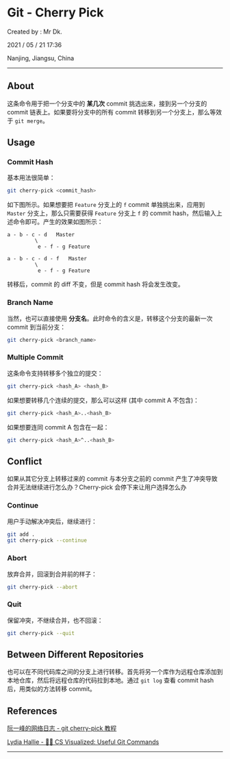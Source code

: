 # Git - Cherry Pick

Created by : Mr Dk.

2021 / 05 / 21 17:36

Nanjing, Jiangsu, China

---

## About

这条命令用于把一个分支中的 **某几次** commit 挑选出来，接到另一个分支的 commit 链表上。如果要将分支中的所有 commit 转移到另一个分支上，那么等效于 `git merge`。

## Usage

### Commit Hash

基本用法很简单：

```bash
git cherry-pick <commit_hash>
```

如下图所示。如果想要把 `Feature` 分支上的 `f` commit 单独挑出来，应用到 `Master` 分支上，那么只需要获得 `Feature` 分支上 `f` 的 commit hash，然后输入上述命令即可。产生的效果如图所示：

```
a - b - c - d   Master
         \
          e - f - g Feature
```

```
a - b - c - d - f   Master
         \
          e - f - g Feature
```

转移后，commit 的 diff 不变，但是 commit hash 将会发生改变。

### Branch Name

当然，也可以直接使用 **分支名**。此时命令的含义是，转移这个分支的最新一次 commit 到当前分支：

```bash
git cherry-pick <branch_name>
```

### Multiple Commit

这条命令支持转移多个独立的提交：

```bash
git cherry-pick <hash_A> <hash_B>
```

如果想要转移几个连续的提交，那么可以这样 (其中 commit A 不包含)：

```bash
git cherry-pick <hash_A>..<hash_B>
```

如果想要连同 commit A 包含在一起：

```bash
git cherry-pick <hash_A>^..<hash_B>
```

## Conflict

如果从其它分支上转移过来的 commit 与本分支之前的 commit 产生了冲突导致合并无法继续进行怎么办？Cherry-pick 会停下来让用户选择怎么办

### Continue

用户手动解决冲突后，继续进行：

```bash
git add .
git cherry-pick --continue
```

### Abort

放弃合并，回滚到合并前的样子：

```bash
git cherry-pick --abort
```

### Quit

保留冲突，不继续合并，也不回滚：

```bash
git cherry-pick --quit
```

## Between Different Repositories

也可以在不同代码库之间的分支上进行转移。首先将另一个库作为远程仓库添加到本地仓库，然后将远程仓库的代码拉到本地。通过 `git log` 查看 commit hash 后，用类似的方法转移 commit。

## References

[阮一峰的网络日志 - git cherry-pick 教程](http://www.ruanyifeng.com/blog/2020/04/git-cherry-pick.html)

[Lydia Hallie - 🌳🚀 CS Visualized: Useful Git Commands](https://dev.to/lydiahallie/cs-visualized-useful-git-commands-37p1)

---

